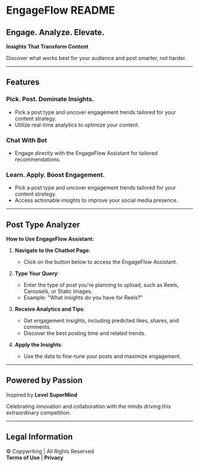 # EngageFlow README

## Engage. Analyze. Elevate.

**Insights That Transform Content**

Discover what works best for your audience and post smarter, not harder.

---

## Features

### **Pick. Post. Dominate Insights.**

- Pick a post type and uncover engagement trends tailored for your content strategy.
- Utilize real-time analytics to optimize your content.

### **Chat With Bot**

- Engage directly with the EngageFlow Assistant for tailored recommendations.

### **Learn. Apply. Boost Engagement.**

- Pick a post type and uncover engagement trends tailored for your content strategy.
- Access actionable insights to improve your social media presence.

---

## Post Type Analyzer

**How to Use EngageFlow Assistant:**

1. **Navigate to the Chatbot Page**:
   - Click on the button below to access the EngageFlow Assistant.

2. **Type Your Query**:
   - Enter the type of post you're planning to upload, such as Reels, Carousels, or Static Images.
   - Example: "What insights do you have for Reels?"

3. **Receive Analytics and Tips**:
   - Get engagement insights, including predicted likes, shares, and comments.
   - Discover the best posting time and related trends.

4. **Apply the Insights**:
   - Use the data to fine-tune your posts and maximize engagement.

---

## Powered by Passion

Inspired by **Level SuperMind**

Celebrating innovation and collaboration with the minds driving this extraordinary competition.

---

## Legal Information

© Copywriting | All Rights Reserved  
**Terms of Use** | **Privacy**

